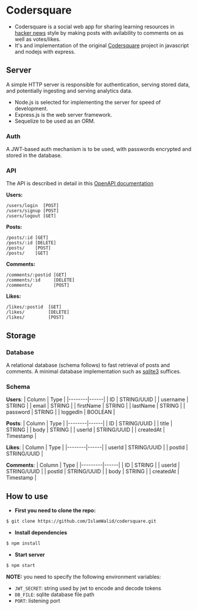 # Codersquare
- Codersquare is a social web app for sharing learning resources in [hacker news](https://news.ycombinator.com/) style by making posts with avilability to comments on as well as votes/likes.
- It's and implementation of the original [Codersquare](https://github.com/yebrahim/codersquare) project in javascript and nodejs with express.

## Server

A simple HTTP server is responsible for authentication, serving stored data, and
potentially ingesting and serving analytics data.

- Node.js is selected for implementing the server for speed of development.
- Express.js is the web server framework.
- Sequelize to be used as an ORM.

### Auth

A JWT-based auth mechanism is to be used, with passwords
encrypted and stored in the database.

### API
The API is described in detail in this [OpenAPI documentation](https://app.swaggerhub.com/apis-docs/IslamWalid/codersquare/1.0.0)
 
**Users:**
```
/users/login  [POST]
/users/signup [POST]
/users/logout [GET]
```
**Posts:**
```
/posts/:id [GET]
/posts/:id [DELETE]
/posts/    [POST]
/posts/    [GET] 
```
**Comments:**
```
/comments/:postid [GET]
/comments/:id     [DELETE]
/comments/        [POST]
```
**Likes:**
```
/likes/:postid  [GET]
/likes/         [DELETE]
/likes/         [POST]
```

## Storage

### Database

A relational database (schema follows) to fast retrieval of posts and
comments. A minimal database implementation such as [sqlite3](https://sqlite.org/index.html) suffices.

### Schema
**Users**:
| Column | Type |
|--------|------|
| ID    | STRING/UUID |
| username | STRING |
| email | STRING |
| firstName | STRING |
| lastName | STRING |
| password | STRING |
| loggedIn | BOOLEAN |

**Posts**:
| Column | Type |
|--------|------|
| ID | STRING/UUID |
| title | STRING |
| body | STRING |
| userId | STRING/UUID |
| createdAt | Timestamp |

**Likes**:
| Column | Type |
|--------|------|
| userId | STRING/UUID |
| postId | STRING/UUID |

**Comments**:
| Column | Type |
|---------|------|
| ID | STRING |
| userId | STRING/UUID |
| postId | STRING/UUID |
| body | STRING |
| createdAt | Timestamp |

## How to use
- **First you need to clone the repo:**
```sh
$ git clone https://github.com/IslamWalid/codersquare.git
```
- **Install dependencies**
```sh
$ npm install 
```
- **Start server**
```sh
$ npm start
```
**NOTE:** you need to specify the following environment variables:

- `JWT_SECRET`: string used by jwt to encode and decode tokens
- `DB_FILE`: sqlite database file path
- `PORT`: listening port
